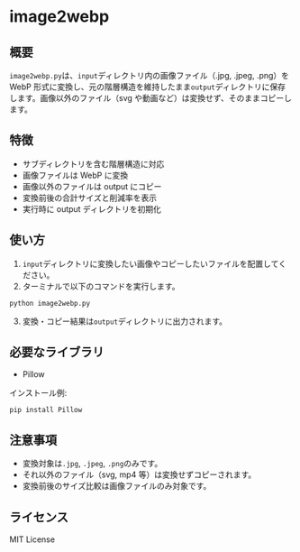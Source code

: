 # image2webp

## 概要

`image2webp.py`は、`input`ディレクトリ内の画像ファイル（.jpg, .jpeg, .png）を WebP 形式に変換し、元の階層構造を維持したまま`output`ディレクトリに保存します。画像以外のファイル（svg や動画など）は変換せず、そのままコピーします。

## 特徴

- サブディレクトリを含む階層構造に対応
- 画像ファイルは WebP に変換
- 画像以外のファイルは output にコピー
- 変換前後の合計サイズと削減率を表示
- 実行時に output ディレクトリを初期化

## 使い方

1. `input`ディレクトリに変換したい画像やコピーしたいファイルを配置してください。
2. ターミナルで以下のコマンドを実行します。

```pwsh
python image2webp.py
```

3. 変換・コピー結果は`output`ディレクトリに出力されます。

## 必要なライブラリ

- Pillow

インストール例:

```pwsh
pip install Pillow
```

## 注意事項

- 変換対象は`.jpg`, `.jpeg`, `.png`のみです。
- それ以外のファイル（svg, mp4 等）は変換せずコピーされます。
- 変換前後のサイズ比較は画像ファイルのみ対象です。

## ライセンス

MIT License
